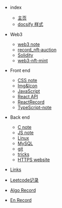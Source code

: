 
* index
    * [主页](/)
    * [docsify 样式](user/docsify_demo.md)

* Web3
    * [web3 note](Web3/web3-note.md)
    * [record_nft-auction](Web3/record_nft-auction.md)
    * [Solidity](Web3/Solidity.md)
    * [web3-nft-mint](Web3/web3-nft-mint.md)

* Front end
    * [CSS note](Front/CSS-note.md)
    * [Img&Icon](Front/Img%26Icon.md)
    * [JavaScript](Front/JavaScript.md)
    * [React API](Front/React%20API.md)
    * [ReactRecord](Front/ReactRecord.md)
    * [TypeScript-note](Front/TypeScript-doc.md)

* Back end
    * [C note](BackendOps/C-note.md)
    * [JS note](BackendOps/JS-note.md)
    * [Linux](BackendOps/Linux.md)
    * [MySQL](BackendOps/MySQL.md)
    * [git](BackendOps/Git.md)
    * [tricks](BackendOps/Bilibili.md)
    * [HTTPS website](BackendOps/HTTPS.md)

* [Links](others/Links.md)
* [Leetcode记录](others/Leetcode.md)
* [Algo Record](others/math_algo.md)
* [En Record](others/EN.md)